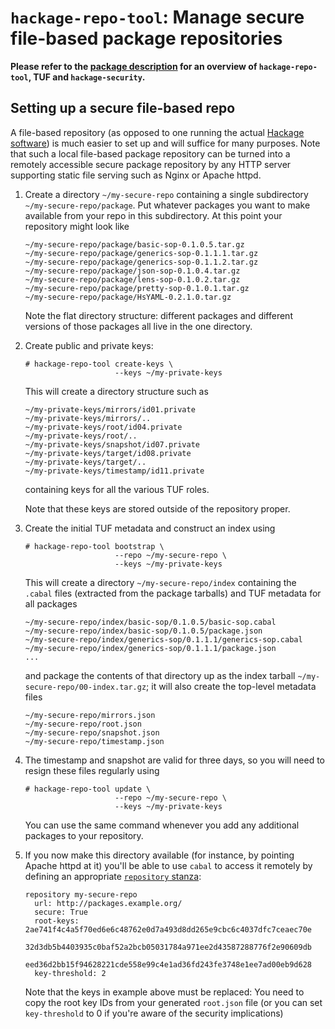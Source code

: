 # `hackage-repo-tool`: Manage secure file-based package repositories

**Please refer to the [package description](https://hackage.haskell.org/package/hackage-repo-tool#description) for an overview of `hackage-repo-tool`, TUF and `hackage-security`.**

## Setting up a secure file-based repo

A file-based repository (as opposed to one running the actual [Hackage software](https://hackage.haskell.org/package/hackage-server)) is much easier to set up and will suffice for many purposes.  Note that such a local file-based package repository can be turned into a remotely accessible secure package repository by any HTTP server supporting static file serving such as Nginx or Apache httpd.

1.  Create a directory `~/my-secure-repo` containing a single
    subdirectory `~/my-secure-repo/package`. Put whatever packages you
    want to make available from your repo in this subdirectory. At this
    point your repository might look like

        ~/my-secure-repo/package/basic-sop-0.1.0.5.tar.gz
        ~/my-secure-repo/package/generics-sop-0.1.1.1.tar.gz
        ~/my-secure-repo/package/generics-sop-0.1.1.2.tar.gz
        ~/my-secure-repo/package/json-sop-0.1.0.4.tar.gz
        ~/my-secure-repo/package/lens-sop-0.1.0.2.tar.gz
        ~/my-secure-repo/package/pretty-sop-0.1.0.1.tar.gz
        ~/my-secure-repo/package/HsYAML-0.2.1.0.tar.gz

    Note the flat directory structure: different packages and
    different versions of those packages all live in the one
    directory.

2.  Create public and private keys:

        # hackage-repo-tool create-keys \
                            --keys ~/my-private-keys

    This will create a directory structure such as

        ~/my-private-keys/mirrors/id01.private
        ~/my-private-keys/mirrors/..
        ~/my-private-keys/root/id04.private
        ~/my-private-keys/root/..
        ~/my-private-keys/snapshot/id07.private
        ~/my-private-keys/target/id08.private
        ~/my-private-keys/target/..
        ~/my-private-keys/timestamp/id11.private

    containing keys for all the various TUF roles.

    Note that these keys are stored outside of the repository proper.

3.  Create the initial TUF metadata and construct an index using

        # hackage-repo-tool bootstrap \
                            --repo ~/my-secure-repo \
                            --keys ~/my-private-keys

    This will create a directory `~/my-secure-repo/index` containing the
    `.cabal` files (extracted from the package tarballs) and TUF
    metadata for all packages

        ~/my-secure-repo/index/basic-sop/0.1.0.5/basic-sop.cabal
        ~/my-secure-repo/index/basic-sop/0.1.0.5/package.json
        ~/my-secure-repo/index/generics-sop/0.1.1.1/generics-sop.cabal
        ~/my-secure-repo/index/generics-sop/0.1.1.1/package.json
        ...

    and package the contents of that directory up as the index tarball
    `~/my-secure-repo/00-index.tar.gz`; it will also create the
    top-level metadata files

        ~/my-secure-repo/mirrors.json
        ~/my-secure-repo/root.json
        ~/my-secure-repo/snapshot.json
        ~/my-secure-repo/timestamp.json

4.  The timestamp and snapshot are valid for three days, so you will
    need to resign these files regularly using

        # hackage-repo-tool update \
                            --repo ~/my-secure-repo \
                            --keys ~/my-private-keys

    You can use the same command whenever you add any additional
    packages to your repository.

5.  If you now make this directory available (for instance, by pointing
    Apache httpd at it) you'll be able to use `cabal` to access it remotely by
    defining an appropriate [`repository` stanza](https://www.haskell.org/cabal/users-guide/installing-packages.html#using-secure-repositories):

        repository my-secure-repo
          url: http://packages.example.org/
          secure: True
          root-keys: 2ae741f4c4a5f70ed6e6c48762e0d7a493d8dd265e9cbc6c4037dfc7ceaec70e
                     32d3db5b4403935c0baf52a2bcb05031784a971ee2d43587288776f2e90609db
                     eed36d2bb15f94628221cde558e99c4e1ad36fd243fe3748e1ee7ad00eb9d628
          key-threshold: 2

    Note that the keys in example above must be replaced: You need to
    copy the root key IDs from your generated `root.json` file (or you
    can set `key-threshold` to 0 if you're aware of the security
    implications)

